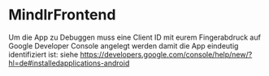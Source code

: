 # MindlrFrontend
Um die App zu Debuggen muss eine Client ID mit eurem Fingerabdruck
auf Google Developer Console angelegt werden damit die App eindeutig
identifiziert ist: siehe https://developers.google.com/console/help/new/?hl=de#installedapplications-android
